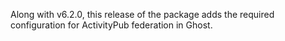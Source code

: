 Along with v6.2.0, this release of the package adds the required configuration for ActivityPub federation in Ghost.